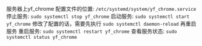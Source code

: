 服务器上yf_chrome 配置文件的位置: `/etc/systemd/system/yf_chrome.service`
停止服务: `sudo systemctl stop yf_chrome`
启动服务: `sudo systemctl start yf_chrome`
修改了配置的话，需要先执行 `sudo systemctl daemon-reload` 再重启服务
重启服务: `sudo systemctl restart yf_chrome`
查看服务状态: `sudo systemctl status yf_chrome`


